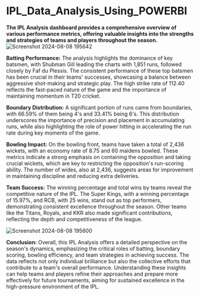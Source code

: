 # IPL_Data_Analysis_Using_POWERBI
**The IPL Analysis dashboard provides a comprehensive overview of various performance metrics, offering valuable insights into the strengths and strategies of teams and players throughout the season.**
![Screenshot 2024-08-08 195642](https://github.com/user-attachments/assets/af017e95-4a34-4c06-be88-c230cfe19e56)


**Batting Performance:**
The analysis highlights the dominance of key batsmen, with Shubman Gill leading the charts with 1,851 runs, followed closely by Faf du Plessis. The consistent performance of these top batsmen has been crucial in their teams' successes, showcasing a balance between aggressive shot-making and strategic play. The high strike rate of 112.40 reflects the fast-paced nature of the game and the importance of maintaining momentum in T20 cricket.

**Boundary Distribution:**
A significant portion of runs came from boundaries, with 66.59% of them being 4's and 33.41% being 6's. This distribution underscores the importance of precision and placement in accumulating runs, while also highlighting the role of power hitting in accelerating the run rate during key moments of the game.

**Bowling Impact:**
On the bowling front, teams have taken a total of 2,436 wickets, with an economy rate of 8.75 and 60 maidens bowled. These metrics indicate a strong emphasis on containing the opposition and taking crucial wickets, which are key to restricting the opposition's run-scoring ability. The number of wides, also at 2,436, suggests areas for improvement in maintaining discipline and reducing extra deliveries.

**Team Success:**
The winning percentage and total wins by teams reveal the competitive nature of the IPL. The Super Kings, with a winning percentage of 15.97%, and RCB, with 25 wins, stand out as top performers, demonstrating consistent excellence throughout the season. Other teams like the Titans, Royals, and KKR also made significant contributions, reflecting the depth and competitiveness of the league.

![Screenshot 2024-08-08 195600](https://github.com/user-attachments/assets/9cbfef1f-964b-4fd9-9bd2-e4843f666bea)


**Conclusion:**
Overall, this IPL Analysis offers a detailed perspective on the season's dynamics, emphasizing the critical roles of batting, boundary scoring, bowling efficiency, and team strategies in achieving success. The data reflects not only individual brilliance but also the collective efforts that contribute to a team's overall performance. Understanding these insights can help teams and players refine their approaches and prepare more effectively for future tournaments, aiming for sustained excellence in the high-pressure environment of the IPL.
